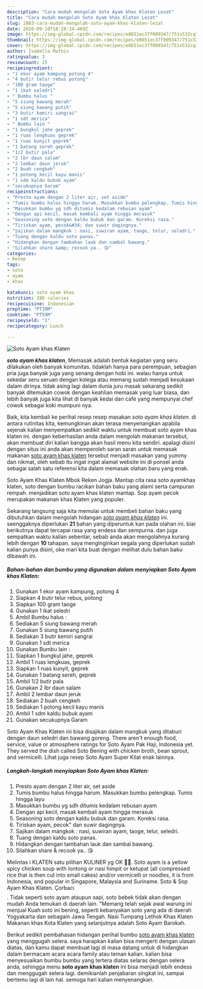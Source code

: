 ```yaml
---
description: "Cara mudah mengolah Soto Ayam khas Klaten Lezat"
title: "Cara mudah mengolah Soto Ayam khas Klaten Lezat"
slug: 2803-cara-mudah-mengolah-soto-ayam-khas-klaten-lezat
date: 2020-09-10T18:28:14.469Z
image: https://img-global.cpcdn.com/recipes/e8651ec37f009347/751x532cq70/soto-ayam-khas-klaten-foto-resep-utama.jpg
thumbnail: https://img-global.cpcdn.com/recipes/e8651ec37f009347/751x532cq70/soto-ayam-khas-klaten-foto-resep-utama.jpg
cover: https://img-global.cpcdn.com/recipes/e8651ec37f009347/751x532cq70/soto-ayam-khas-klaten-foto-resep-utama.jpg
author: Isabella Mathis
ratingvalue: 3
reviewcount: 15
recipeingredient:
- "1 ekor ayam kampung potong 4"
- "4 butir telur rebus potong"
- "100 gram taoge"
- "1 ikat seledri"
- " Bumbu halus "
- "5 siung bawang merah"
- "5 siung bawang putih"
- "3 butir kemiri sangrai"
- "1 sdt merica"
- " Bumbu lain "
- "1 bungkul jahe geprek"
- "1 ruas lengkuas geprek"
- "1 ruas kunyit geprek"
- "1 batang sereh geprek"
- "1/2 butir pala"
- "2 lbr daun salam"
- "2 lembar daun jeruk"
- "2 buah cengkeh"
- "1 potong kecil kayu manis"
- "1 sdm kaldu bubuk ayam"
- "secukupnya Garam"
recipeinstructions:
- "Presto ayam dengan 2 liter air, set aside"
- "Tumis bumbu halus hingga harum. Masukkan bumbu pelengkap. Tumis hingga layu"
- "Masukkan bumbu yg sdh ditumis kedalam rebusan ayam"
- "Dengan api kecil, masak kembali ayam hingga merasuk"
- "Seasoning soto dengan kaldu bubuk dan garam. Koreksi rasa."
- "Tiriskan ayam, pecok&#34; dan suwir dagingnya."
- "Sajikan dalam mangkok : nasi, suwiran ayam, taoge, telur, seledri."
- "Tuang dengan kaldu soto panas."
- "Hidangkan dengan tambahan lauk dan sambal bawang."
- "Silahkan share &amp; recook ya.. 😘"
categories:
- Resep
tags:
- soto
- ayam
- khas

katakunci: soto ayam khas 
nutrition: 280 calories
recipecuisine: Indonesian
preptime: "PT39M"
cooktime: "PT59M"
recipeyield: "1"
recipecategory: Lunch

---
```



![Soto Ayam khas Klaten](https://img-global.cpcdn.com/recipes/e8651ec37f009347/751x532cq70/soto-ayam-khas-klaten-foto-resep-utama.jpg)

<b><i>soto ayam khas klaten</i></b>, Memasak adalah bentuk kegiatan yang seru dilakukan oleh banyak komunitas. tidaklah hanya para perempuan, sebagian pria juga banyak juga yang senang dengan hobi ini. walau hanya untuk sekedar seru seruan dengan kolega atau memang sudah menjadi kesukaan dalam dirinya. tidak asing lagi dalam dunia juru masak sekarang sedikit banyak ditemukan cowok dengan keahlian memasak yang luar biasa, dan lebih banyak juga kita lihat di banyak kedai dan cafe yang mempunyai chef cowok sebagai koki mumpuni nya.

Baik, kita kembali ke perihal resep resep masakan <i>soto ayam khas klaten</i>. di antara rutinitas kita, kemungkinan akan terasa menyenangkan apabila sejenak kalian menyempatkan sedikit waktu untuk membuat soto ayam khas klaten ini. dengan keberhasilan anda dalam mengolah makanan tersebut, akan membuat diri kalian bangga akan hasil menu kita sendiri. apalagi disini dengan situs ini anda akan memperoleh saran saran untuk memasak makanan <u>soto ayam khas klaten</u> tersebut menjadi masakan yang yummy dan nikmat, oleh sebab itu ingat ingat alamat website ini di ponsel anda sebagai salah satu referensi kita dalam memasak olahan baru yang enak.

Soto Ayam Khas Klaten Mbok Reken Jogja. Mantap cita rasa soto ayamkhas klaten, soto dengan bumbu racikan bahan baku yang alami serta campuran rempah. menjadikan soto ayam khas klaten mantap. Sop ayam pecok merupakan makanan khas Klaten yang populer.


Sekarang langsung saja kita memulai untuk membeli bahan baku yang dibutuhkan dalam mengolah hidangan <u><i>soto ayam khas klaten</i></u> ini. seenggaknya diperlukan <b>21</b> bahan yang diperuntuk kan pada olahan ini. biar berikutnya dapat tercapai rasa yang endess dan sempurna. dan juga sempatkan waktu kalian sebentar, sebab anda akan mengolahnya kurang lebih dengan <b>10</b> tahapan. saya menginginkan segala yang diperlukan sudah kalian punya disini, oke mari kita buat dengan melihat dulu bahan baku dibawah ini.

<!--inarticleads1-->

##### Bahan-bahan dan bumbu yang digunakan dalam menyiapkan Soto Ayam khas Klaten:

1. Gunakan 1 ekor ayam kampung, potong 4
1. Siapkan 4 butir telur rebus, potong
1. Siapkan 100 gram taoge
1. Gunakan 1 ikat seledri
1. Ambil  Bumbu halus :
1. Sediakan 5 siung bawang merah
1. Gunakan 5 siung bawang putih
1. Sediakan 3 butir kemiri sangrai
1. Gunakan 1 sdt merica
1. Gunakan  Bumbu lain :
1. Siapkan 1 bungkul jahe, geprek
1. Ambil 1 ruas lengkuas, geprek
1. Siapkan 1 ruas kunyit, geprek
1. Gunakan 1 batang sereh, geprek
1. Ambil 1/2 butir pala
1. Gunakan 2 lbr daun salam
1. Ambil 2 lembar daun jeruk
1. Sediakan 2 buah cengkeh
1. Sediakan 1 potong kecil kayu manis
1. Ambil 1 sdm kaldu bubuk ayam
1. Gunakan secukupnya Garam


Soto Ayam Khas Klaten ini bisa disajikan dalam mangkuk yang ditaburi dengan daun seledri dan bawang goreng. There aren&#39;t enough food, service, value or atmosphere ratings for Soto Ayam Pak Haji, Indonesia yet. They served the dish called Soto Bening with chicken broth, bean sprout, and vermicelli. Lihat juga resep Soto Ayam Super Kilat enak lainnya. 

<!--inarticleads2-->

##### Langkah-langkah menyiapkan Soto Ayam khas Klaten:

1. Presto ayam dengan 2 liter air, set aside
1. Tumis bumbu halus hingga harum. Masukkan bumbu pelengkap. Tumis hingga layu
1. Masukkan bumbu yg sdh ditumis kedalam rebusan ayam
1. Dengan api kecil, masak kembali ayam hingga merasuk
1. Seasoning soto dengan kaldu bubuk dan garam. Koreksi rasa.
1. Tiriskan ayam, pecok&#34; dan suwir dagingnya.
1. Sajikan dalam mangkok : nasi, suwiran ayam, taoge, telur, seledri.
1. Tuang dengan kaldu soto panas.
1. Hidangkan dengan tambahan lauk dan sambal bawang.
1. Silahkan share &amp; recook ya.. 😘


Melintas i KLATEN satu pilihan KULINER yg OK 👍🏻. Soto ayam is a yellow spicy chicken soup with lontong or nasi himpit or ketupat (all compressed rice that is then cut into small cakes) and/or vermicelli or noodles, it is from Indonesia, and popular in Singapore, Malaysia and Suriname. Soto &amp; Sop Ayam Khas Klaten. Çorbacı$$$$. Tidak seperti soto ayam ataupun sapi, soto bebek tidak akan dengan mudah Anda temukan di daerah lain. &#34;Memang telah sejak awal warung ini menjual Kuah soto ini bening, seperti kebanyakan soto yang ada di daerah Yogyakarta dan sebagain Jawa Tengah. Nasi Tumpang Lethok Khas Klaten Makanan khas Kota Klaten yang selanjutnya adalah Soto Ayam Barokah. 

Berikut sedikit pembahasan hidangan perihal bumbu <u>soto ayam khas klaten</u> yang menggugah selera. saya harapkan kalian bisa mengerti dengan ulasan diatas, dan kamu dapat membuat lagi di masa datang untuk di hidangkan dalam bermacam acara acara family atau teman kalian. kalian bisa menyesuaikan bumbu bumbu yang tertera diatas selaras dengan selera anda, sehingga menu <b>soto ayam khas klaten</b> ini bisa menjadi lebih endess dan menggugah selera lagi. demikianlah penjabaran singkat ini, sampai bertemu lagi di lain hal. semoga hari kalian menyenangkan.
